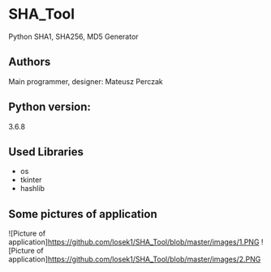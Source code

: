 # SHA_Tool
Python SHA1, SHA256, MD5 Generator

## Authors
Main programmer, designer: Mateusz Perczak

## Python version:
3.6.8

## Used Libraries
+ os
+ tkinter
+ hashlib

## Some pictures of application
![Picture of application]https://github.com/losek1/SHA_Tool/blob/master/images/1.PNG
![Picture of application]https://github.com/losek1/SHA_Tool/blob/master/images/2.PNG

